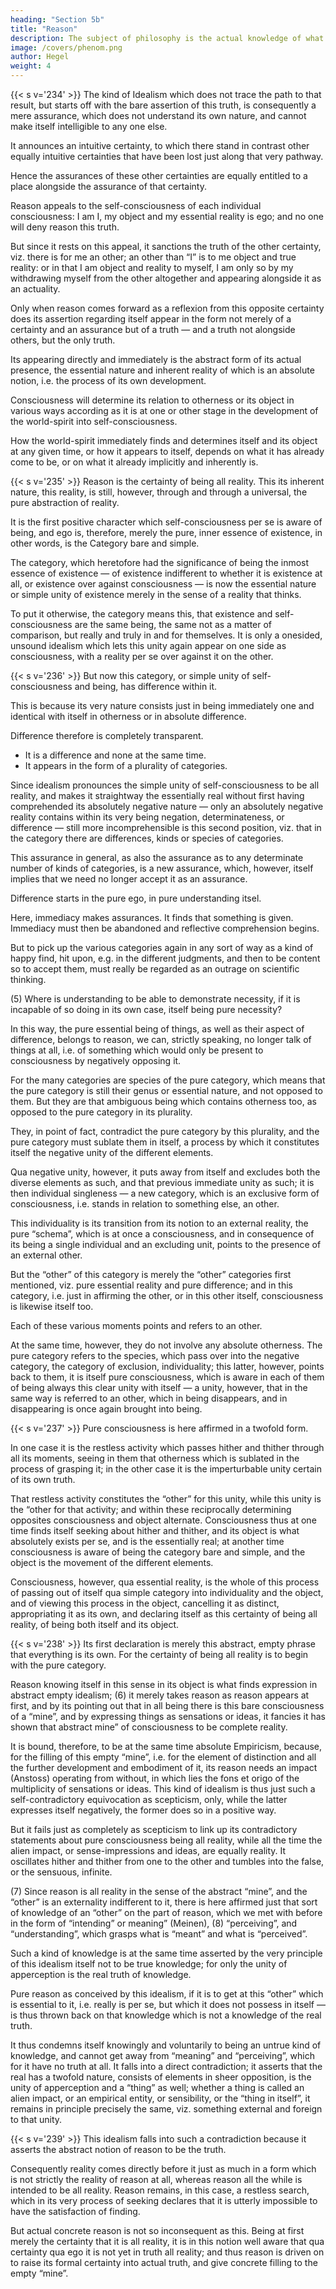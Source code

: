 ```yaml
---
heading: "Section 5b"
title: "Reason"
description: The subject of philosophy is the actual knowledge of what truly is.
image: /covers/phenom.png
author: Hegel
weight: 4
---
```




{{< s v='234' >}} The kind of Idealism which does not trace the path to that result, but starts off with the bare assertion of this truth, is consequently a mere assurance, which does not understand its own nature, and cannot make itself intelligible to any one else. 

It announces an intuitive certainty, to which there stand in contrast other equally intuitive certainties that have been lost just along that very pathway. 

Hence the assurances of these other certainties are equally entitled to a place alongside the assurance of that certainty. 

Reason appeals to the self-consciousness of each individual consciousness: I am I, my object and my essential reality is ego; and no one will deny reason this truth. 

But since it rests on this appeal, it sanctions the truth of the other certainty, viz. there is for me an other; an other than “I” is to me object and true reality: or in that I am object and reality to myself, I am only so by my withdrawing myself from the other altogether and appearing alongside it as an actuality.

Only when reason comes forward as a reflexion from this opposite certainty does its assertion regarding itself appear in the form not merely of a certainty and an assurance but of a truth — and a truth not alongside others, but the only truth. 

Its appearing directly and immediately is the abstract form of its actual presence, the essential nature and inherent reality of which is an absolute notion, i.e. the process of its own development.

Consciousness will determine its relation to otherness or its object in various ways according as it is at one or other stage in the development of the world-spirit into self-consciousness. 

How the world-spirit immediately finds and determines itself and its object at any given time, or how it appears to itself, depends on what it has already come to be, or on what it already implicitly and inherently is.



{{< s v='235' >}} Reason is the certainty of being all reality. This its inherent nature, this reality, is still, however, through and through a universal, the pure abstraction of reality. 

It is the first positive character which self-consciousness per se is aware of being, and ego is, therefore, merely the pure, inner essence of existence, in other words, is the Category bare and simple. 

The category, which heretofore had the significance of being the inmost essence of existence — of existence indifferent to whether it is existence at all, or existence over against consciousness — is now the essential nature or simple unity of existence merely in the sense of a reality that thinks. 

To put it otherwise, the category means this, that existence and self-consciousness are the same being, the same not as a matter of comparison, but really and truly in and for themselves. It is only a onesided, unsound idealism which lets this unity again appear on one side as consciousness, with a reality per se over against it on the other.



{{< s v='236' >}} But now this category, or simple unity of self-consciousness and being, has difference within it.

This is because its very nature consists just in being immediately one and identical with itself in otherness or in absolute difference. 

Difference therefore is completely transparent. 
- It is a difference and none at the same time. 
- It appears in the form of a plurality of categories.

Since idealism pronounces the simple unity of self-consciousness to be all reality, and makes it straightway the essentially real without first having comprehended its absolutely negative nature — only an absolutely negative reality contains within its very being negation, determinateness, or difference — still more incomprehensible is this second position, viz. that in the category there are differences, kinds or species of categories. 

This assurance in general, as also the assurance as to any determinate number of kinds of categories, is a new assurance, which, however, itself implies that we need no longer accept it as an assurance. 

Difference starts in the pure ego, in pure understanding itsel. 

Here, immediacy makes assurances. It finds that something is given. Immediacy must then be abandoned and reflective comprehension begins. 

But to pick up the various categories again in any sort of way as a kind of happy find, hit upon, e.g. in the different judgments, and then to be content so to accept them, must really be regarded as an outrage on scientific thinking. 

(5) Where is understanding to be able to demonstrate necessity, if it is incapable of so doing in its own case, itself being pure necessity?

In this way, the pure essential being of things, as well as their aspect of difference, belongs to reason, we can, strictly speaking, no longer talk of things at all, i.e. of something which would only be present to consciousness by negatively opposing it. 

For the many categories are species of the pure category, which means that the pure category is still their genus or essential nature, and not opposed to them. But they are that ambiguous being which contains otherness too, as opposed to the pure category in its plurality. 

They, in point of fact, contradict the pure category by this plurality, and the pure category must sublate them in itself, a process by which it constitutes itself the negative unity of the different elements. 

Qua negative unity, however, it puts away from itself and excludes both the diverse elements as such, and that previous immediate unity as such; it is then individual singleness — a new category, which is an exclusive form of consciousness, i.e. stands in relation to something else, an other. 

This individuality is its transition from its notion to an external reality, the pure “schema”, which is at once a consciousness, and in consequence of its being a single individual and an excluding unit, points to the presence of an external other. 

But the “other” of this category is merely the “other” categories first mentioned, viz. pure essential reality and pure difference; and in this category, i.e. just in affirming the other, or in this other itself, consciousness is likewise itself too. 

Each of these various moments points and refers to an other. 

At the same time, however, they do not involve any absolute otherness. The pure category refers to the species, which pass over into the negative category, the category of exclusion, individuality; this latter, however, points back to them, it is itself pure consciousness, which is aware in each of them of being always this clear unity with itself — a unity, however, that in the same way is referred to an other, which in being disappears, and in disappearing is once again brought into being.


{{< s v='237' >}} Pure consciousness is here affirmed in a twofold form. 

In one case it is the restless activity which passes hither and thither through all its moments, seeing in them that otherness which is sublated in the process of grasping it; in the other case it is the imperturbable unity certain of its own truth. 

That restless activity constitutes the “other” for this unity, while this unity is the “other for that activity; and within these reciprocally determining opposites consciousness and object alternate. Consciousness thus at one time finds itself seeking about hither and thither, and its object is what absolutely exists per se, and is the essentially real; at another time consciousness is aware of being the category bare and simple, and the object is the movement of the different elements. 

Consciousness, however, qua essential reality, is the whole of this process of passing out of itself qua simple category into individuality and the object, and of viewing this process in the object, cancelling it as distinct, appropriating it as its own, and declaring itself as this certainty of being all reality, of being both itself and its object.


{{< s v='238' >}} Its first declaration is merely this abstract, empty phrase that everything is its own. For the certainty of being all reality is to begin with the pure category. 

Reason knowing itself in this sense in its object is what finds expression in abstract empty idealism; (6) it merely takes reason as reason appears at first, and by its pointing out that in all being there is this bare consciousness of a “mine”, and by expressing things as sensations or ideas, it fancies it has shown that abstract mine” of consciousness to be complete reality. 

It is bound, therefore, to be at the same time absolute Empiricism, because, for the filling of this empty “mine”, i.e. for the element of distinction and all the further development and embodiment of it, its reason needs an impact (Anstoss) operating from without, in which lies the fons et origo of the multiplicity of sensations or ideas. This kind of idealism is thus just such a self-contradictory equivocation as scepticism, only, while the latter expresses itself negatively, the former does so in a positive way. 

But it fails just as completely as scepticism to link up its contradictory statements about pure consciousness being all reality, while all the time the alien impact, or sense-impressions and ideas, are equally reality. It oscillates hither and thither from one to the other and tumbles into the false, or the sensuous, infinite. 

(7) Since reason is all reality in the sense of the abstract “mine”, and the “other” is an externality indifferent to it, there is here affirmed just that sort of knowledge of an “other” on the part of reason, which we met with before in the form of “intending” or meaning” (Meinen), (8) “perceiving”, and “understanding”, which grasps what is “meant” and what is “perceived”. 

Such a kind of knowledge is at the same time asserted by the very principle of this idealism itself not to be true knowledge; for only the unity of apperception is the real truth of knowledge.

Pure reason as conceived by this idealism, if it is to get at this “other” which is essential to it, i.e. really is per se, but which it does not possess in itself — is thus thrown back on that knowledge which is not a knowledge of the real truth. 

It thus condemns itself knowingly and voluntarily to being an untrue kind of knowledge, and cannot get away from “meaning” and “perceiving”, which for it have no truth at all. It falls into a direct contradiction; it asserts that the real has a twofold nature, consists of elements in sheer opposition, is the unity of apperception and a “thing” as well; whether a thing is called an alien impact, or an empirical entity, or sensibility, or the “thing in itself”, it remains in principle precisely the same, viz. something external and foreign to that unity.


{{< s v='239' >}} This idealism falls into such a contradiction because it asserts the abstract notion of reason to be the truth. 

Consequently reality comes directly before it just as much in a form which is not strictly the reality of reason at all, whereas reason all the while is intended to be all reality. Reason remains, in this case, a restless search, which in its very process of seeking declares that it is utterly impossible to have the satisfaction of finding.

But actual concrete reason is not so inconsequent as this. Being at first merely the certainty that it is all reality, it is in this notion well aware that qua certainty qua ego it is not yet in truth all reality; and thus reason is driven on to raise its formal certainty into actual truth, and give concrete filling to the empty “mine”.
<!-- 
Observation as a function of Reason

1. Cp. Hegel's Hist. Of Philos., pt. 2, § 3, Introd. And C: pt. 3, Introd. Philos. Of Hist., pt. 4, § 3, c. 3 ad fin.

2. Cp. Naturphilos., W.W., vii. 1. § 246; Logik, W.W., v.

3. Cp. Fichte, Grundlage d. Gesam. Wissenschaftslehre.

4. V. sup. P. 154 ff.

5. This refers to Kant's “discovery” of his “table of categories”.

6. Fichte, Berkeley.

7. Cp. Wiss. D. Logik, Pt. I, p. 253 ff.

8. V. sup. P. 154 ff. -->
